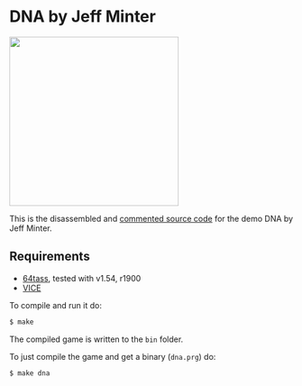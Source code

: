 # DNA by Jeff Minter

<img src="http://www.llamasoftarchive.org/oldsite/llamasoft/screens/c64dna.jpg" width=300>


This is the disassembled and [commented source code] for the demo DNA by Jeff Minter. 

## Requirements

* [64tass][64tass], tested with v1.54, r1900
* [VICE][vice]

[64tass]: http://tass64.sourceforge.net/
[vice]: http://vice-emu.sourceforge.net/
[https://gridrunner.xyz]: https://mwenge.github.io/gridrunner.xyz
[commented source code]:https://github.com/mwenge/iridisalpha/blob/master/src/dna/src/dna.asm
To compile and run it do:

```sh
$ make
```
The compiled game is written to the `bin` folder. 

To just compile the game and get a binary (`dna.prg`) do:

```sh
$ make dna
```
